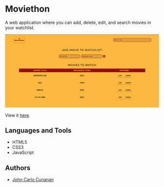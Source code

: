 # Moviethon
A web application where you can add, delete, edit, and search movies in your watchlist.

![moviethon image](assets/imgs/moviethon.png)

View it [here](https://thecodingjohn.github.io/moviethon/).

## Languages and Tools
- HTML5
- CSS3
- JavaScript

## Authors
- [John Carlo Cunanan](https://github.com/theCodingJohn)
